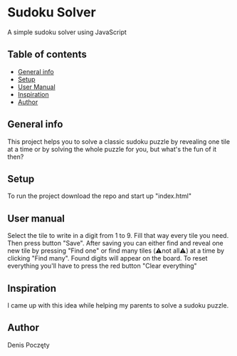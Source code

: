 # Sudoku Solver
A simple sudoku solver using JavaScript
## Table of contents
* [General info](#general-info)
* [Setup](#setup)
* [User Manual](#user-manual)
* [Inspiration](#Inspiration)
* [Author](#author)

## General info
This project helps you to solve a classic sudoku puzzle by revealing one tile at a time or by solving the whole puzzle for you, but what's the fun of it then?
	
## Setup
To run the project download the repo and start up "index.html"

## User manual
Select the tile to write in a digit from 1 to 9. Fill that way every tile you need. Then press button "Save".
After saving you can either find and reveal one new tile by pressing "Find one" or find many tiles (:warning:not all:warning:) at a time by clicking "Find many".
Found digits will appear on the board.
To reset everything you'll have to press the red button "Clear everything"

## Inspiration
I came up with this idea while helping my parents to solve a sudoku puzzle. 
## Author
Denis Poczęty 

